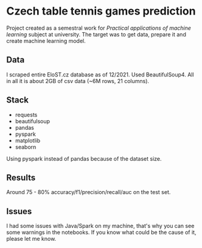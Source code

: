 # Czech table tennis games prediction

Project created as a semestral work for *Practical applications of machine learning* subject at university.
The target was to get data, prepare it and create machine learning model.

## Data
I scraped entire EloST.cz database as of 12/2021. Used BeautifulSoup4. All in all it is about 2GB of csv data (~6M rows, 21 columns).

## Stack
- requests
- beautifulsoup
- pandas
- pyspark
- matplotlib
- seaborn

Using pyspark instead of pandas because of the dataset size. 

## Results
Around 75 - 80% accuracy/f1/precision/recall/auc on the test set.

## Issues
I had some issues with Java/Spark on my machine, that's why you can see some warnings in the notebooks. If you know what could be the cause of it, please let me know.
